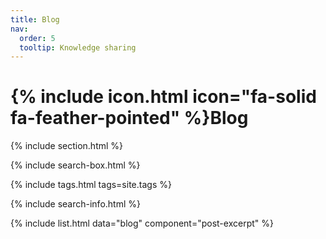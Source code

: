 ```yaml
---
title: Blog
nav:
  order: 5
  tooltip: Knowledge sharing
---
```


# {% include icon.html icon="fa-solid fa-feather-pointed" %}Blog

<!-- Add content here.  -->


{% include section.html %}

{% include search-box.html %}

{% include tags.html tags=site.tags %}

{% include search-info.html %}

{% include list.html data="blog" component="post-excerpt" %}